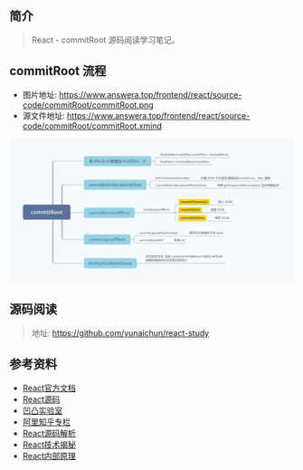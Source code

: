 ## 简介

> React - commitRoot 源码阅读学习笔记。

## commitRoot 流程

- 图片地址: https://www.answera.top/frontend/react/source-code/commitRoot/commitRoot.png
- 源文件地址: https://www.answera.top/frontend/react/source-code/commitRoot/commitRoot.xmind

![commitRoot](./commitRoot.png)

## 源码阅读

> 地址: https://github.com/yunaichun/react-study

## 参考资料

- [React官方文档](https://reactjs.org)
- [React源码](https://github.com/facebook/react/tree/8b2d3783e58d1acea53428a10d2035a8399060fe)
- [凹凸实验室](https://aotu.io/notes/2020/11/12/react-indoor/index.html)
- [阿里知乎专栏](https://zhuanlan.zhihu.com/purerender)
- [React源码解析](https://react.jokcy.me/)
- [React技术揭秘](https://react.iamkasong.com/)
- [React内部原理](http://tcatche.site/2017/07/react-internals-part-one-basic-rendering/)
